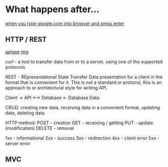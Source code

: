 # What happens after...
[when you type google.com into browser and press enter](https://github.com/alex/what-happens-when)

## HTTP / REST
[apigee](https://apigee.com/api-management/#/homepage)
[img](https://cdn.scotch.io/2826/H3bj3yikRyytQlfGRBY2_crud.png)

curl - a tool to transfer data from or to a server, using one of the supported protocols

REST - REpresentational State Transfer
Data presentation for a client in the format that is convenient for it. This is not a standard or protocol, this is an approach to or architectural style for writing API.

Client -> API <--> Database <- Database Data

CRUD: creating new data, receiving data in a convenient format, updating data, deleting data

HTTP method:
POST - creation
GET - receiving / getting
PUT - update (modification)
DELETE - removal

1xx - informational
2xx - success
3xx - redirection
4xx - client error
5xx - server error



## MVC

